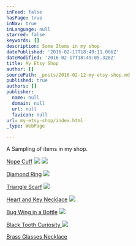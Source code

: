 ```yaml
---
inFeed: false
hasPage: true
inNav: true
inLanguage: null
starred: false
keywords: []
description: Some Items in my shop
datePublished: '2016-02-17T18:49:11.066Z'
dateModified: '2016-02-17T18:49:05.328Z'
title: My Etsy Shop
author: []
sourcePath: _posts/2016-02-12-my-etsy-shop.md
published: true
authors: []
publisher:
  name: null
  domain: null
  url: null
  favicon: null
url: my-etsy-shop/index.html
_type: WebPage

---
```

A Sampling of items in my shop.

[Nope Cuff][0]
![](https://s3-us-west-2.amazonaws.com/the-grid-img/p/a8f19fd46fbcfdae89db611691feeacc1c112323.jpg)
![](https://s3-us-west-2.amazonaws.com/the-grid-img/p/d6bcf26738619aa831a31c557988ac1bb4ecb007.jpg)

[Diamond Ring][1]
![](https://s3-us-west-2.amazonaws.com/the-grid-img/p/7a5c5075a4805cd4830005bf6fc7b9e223a901e0.jpg)

[Triangle Scarf][2]
![](https://s3-us-west-2.amazonaws.com/the-grid-img/p/50ed3f0fd6dcec883c2f381622483c28ae8fdd74.jpg)

[Heart and Key Necklace][3]
![](https://the-grid-user-content.s3-us-west-2.amazonaws.com/5c20f629-d76f-42e0-82ed-9a7f14ed8e92.JPG)

[Bug Wing in a Bottle][4]
![](https://the-grid-user-content.s3-us-west-2.amazonaws.com/6a351579-2bc5-4eca-9c8c-bffe09c27e81.JPG)

[Black Tooth Curiosity ][5]
![](https://the-grid-user-content.s3-us-west-2.amazonaws.com/af5d66fd-79b2-4418-80e0-4aab0cbdcbce.JPG)

[Brass Glasses Necklace][6]

[0]: https://www.etsy.com/listing/265871915/nope-cuff?ref=shop_home_active_2
[1]: https://www.etsy.com/listing/265969074/diamond-ring?ref=shop_home_active_5
[2]: https://www.etsy.com/listing/217187318/double-triangle-scarf-in-neutral?ref=shop_home_feat_1
[3]: https://www.etsy.com/listing/267470658/heart-and-key-two-strand-necklace?ref=listing-shop-header-0
[4]: https://www.etsy.com/listing/247888835/bug-wing-in-a-bottle-necklace?ref=shop_home_feat_4
[5]: https://www.etsy.com/listing/239461030/black-tooth-curiosity?ref=shop_home_active_18
[6]: https://www.etsy.com/listing/245060457/brass-glasses-necklace?ref=shop_home_active_15